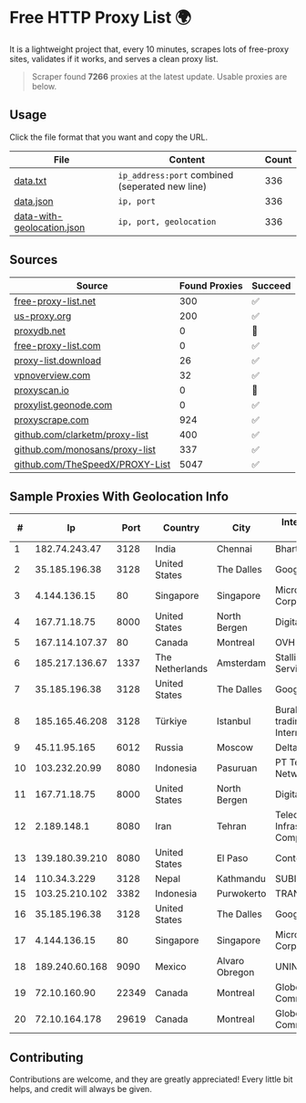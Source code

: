 
# Free HTTP Proxy List 🌍

It is a lightweight project that, every 10 minutes, scrapes lots of free-proxy sites, validates if it works, and serves a clean proxy list.


> Scraper found **7266** proxies at the latest update. Usable proxies are below.

## Usage

Click the file format that you want and copy the URL.


|File|Content|Count|
|----|-------|-----|
|[data.txt](https://raw.githubusercontent.com/themiralay/Proxy-List-World/master/data.txt)|`ip_address:port` combined (seperated new line)|336|
|[data.json](https://raw.githubusercontent.com/themiralay/Proxy-List-World/master/data.json)|`ip, port`|336|
|[data-with-geolocation.json](https://raw.githubusercontent.com/themiralay/Proxy-List-World/master/data-with-geolocation.json)|`ip, port, geolocation`|336|

## Sources

|Source|Found Proxies|Succeed|
|------|-------------|-------|
|[free-proxy-list.net](https://free-proxy-list.net)|300|✅|
|[us-proxy.org](https://www.us-proxy.org)|200|✅|
|[proxydb.net](http://proxydb.net)|0|🚫|
|[free-proxy-list.com](https://free-proxy-list.com/?page=&port=&type%5B%5D=http&type%5B%5D=https&up_time=0&search=Search)|0|✅|
|[proxy-list.download](https://www.proxy-list.download/HTTP)|26|✅|
|[vpnoverview.com](https://vpnoverview.com/privacy/anonymous-browsing/free-proxy-servers)|32|✅|
|[proxyscan.io](https://www.proxyscan.io)|0|🚫|
|[proxylist.geonode.com](https://proxylist.geonode.com/api/proxy-list?limit=300&page=1&sort_by=lastChecked&sort_type=desc&protocols=http,https)|0|✅|
|[proxyscrape.com](https://api.proxyscrape.com/v2/?request=displayproxies&protocol=http&timeout=10000&country=all&ssl=all&anonymity=all)|924|✅|
|[github.com/clarketm/proxy-list](https://raw.githubusercontent.com/clarketm/proxy-list/master/proxy-list-raw.txt)|400|✅|
|[github.com/monosans/proxy-list](https://raw.githubusercontent.com/monosans/proxy-list/main/proxies/http.txt)|337|✅|
|[github.com/TheSpeedX/PROXY-List](https://raw.githubusercontent.com/TheSpeedX/PROXY-List/master/http.txt)|5047|✅|


## Sample Proxies With Geolocation Info

|#|Ip|Port|Country|City|Internet Service Provider|
|-|--|----|-------|----|-------------------------|
|1|182.74.243.47|3128|India|Chennai|Bharti Airtel Limited|
|2|35.185.196.38|3128|United States|The Dalles|Google LLC|
|3|4.144.136.15|80|Singapore|Singapore|Microsoft Corporation|
|4|167.71.18.75|8000|United States|North Bergen|DigitalOcean, LLC|
|5|167.114.107.37|80|Canada|Montreal|OVH SAS|
|6|185.217.136.67|1337|The Netherlands|Amsterdam|Stallion Network Services Limited|
|7|35.185.196.38|3128|United States|The Dalles|Google LLC|
|8|185.165.46.208|3128|Türkiye|Istanbul|Burak Buylu trading as BurtiNET Internet Hizmetleri|
|9|45.11.95.165|6012|Russia|Moscow|Delta Ltd|
|10|103.232.20.99|8080|Indonesia|Pasuruan|PT Terabyte Network Indonesia|
|11|167.71.18.75|8000|United States|North Bergen|DigitalOcean, LLC|
|12|2.189.148.1|8080|Iran|Tehran|Telecommunication Infrastructure Company|
|13|139.180.39.210|8080|United States|El Paso|Conterra|
|14|110.34.3.229|3128|Nepal|Kathmandu|SUBISU C7|
|15|103.25.210.102|3382|Indonesia|Purwokerto|TRANSDATA|
|16|35.185.196.38|3128|United States|The Dalles|Google LLC|
|17|4.144.136.15|80|Singapore|Singapore|Microsoft Corporation|
|18|189.240.60.168|9090|Mexico|Alvaro Obregon|UNINET|
|19|72.10.160.90|22349|Canada|Montreal|GloboTech Communications|
|20|72.10.164.178|29619|Canada|Montreal|GloboTech Communications|



## Contributing

Contributions are welcome, and they are greatly appreciated! Every
little bit helps, and credit will always be given.


